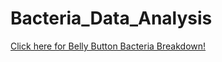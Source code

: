 # Bacteria_Data_Analysis


[Click here for Belly Button Bacteria Breakdown!](https://cyber-wolfe.github.io/Bacteria_Data_Analysis/)

